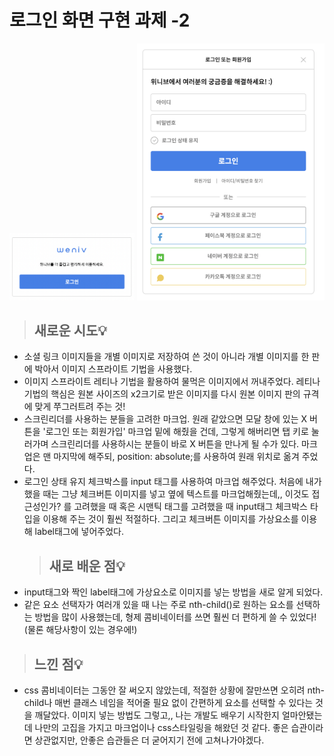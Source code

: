 # 로그인 화면 구현 과제 -2

<p align="center">
    <img src="img/login.png" width="200">
    <img src="img/modal.png" width="300">
</p>

> ## 새로운 시도💡

- 소셜 링크 이미지들을 개별 이미지로 저장하여 쓴 것이 아니라
  개별 이미지를 한 판에 박아서 이미지 스프라이트 기법을 사용했다.
- 이미지 스프라이트 레티나 기법을 활용하여 물먹은 이미지에서 꺼내주었다. 레티나 기법의 핵심은 원본 사이즈의 x2크기로 받은 이미지를 다시 원본 이미지 판의 규격에 맞게 쭈그러트려 주는 것!
- 스크린리더를 사용하는 분들을 고려한 마크업. 원래 같았으면 모달 창에 있는 X 버튼을 '로그인 또는 회원가입' 마크업 밑에 해줬을 건데, 그렇게 해버리면 탭 키로 눌러가며 스크린리더를 사용하시는 분들이 바로 X 버튼을 만나게 될 수가 있다. 마크업은 맨 마지막에 해주되, position: absolute;를 사용하여 원래 위치로 옮겨 주었다.
- 로그인 상태 유지 체크박스를 input 태그를 사용하여 마크업 해주었다. 처음에 내가 했을 때는 그냥 체크버튼 이미지를 넣고 옆에 텍스트를 마크업해줬는데,, 이것도 접근성인가? 를 고려했을 때 혹은 시맨틱 태그를 고려했을 때 input태그 체크박스 타입을 이용해 주는 것이 훨씬 적절하다. 그리고 체크버튼 이미지를 가상요소를 이용해 label태그에 넣어주었다.
  > ## 새로 배운 점💡
- input태그와 짝인 label태그에 가상요소로 이미지를 넣는 방법을 새로 알게 되었다.
- 같은 요소 선택자가 여러개 있을 때 나는 주로 nth-child()로 원하는 요소를 선택하는 방법을 많이 사용했는데, 형제 콤비네이터를 쓰면 훨씬 더 편하게 쓸 수 있었다! (물론 해당사항이 있는 경우에!)

> ## 느낀 점💡

- css 콤비네이터는 그동안 잘 써오지 않았는데, 적절한 상황에 잘만쓰면 오히려 nth-child나 매번 클래스 네임을 적어줄 필요 없이 간편하게 요소를 선택할 수 있다는 것을 깨달았다. 이미지 넣는 방법도 그렇고,, 나는 개발도 배우기 시작한지 얼마안됐는데 나만의 고집을 가지고 마크업이나 css스타일링을 해왔던 것 같다. 좋은 습관이라면 상관없지만, 안좋은 습관들은 더 굳어지기 전에 고쳐나가야겠다.
